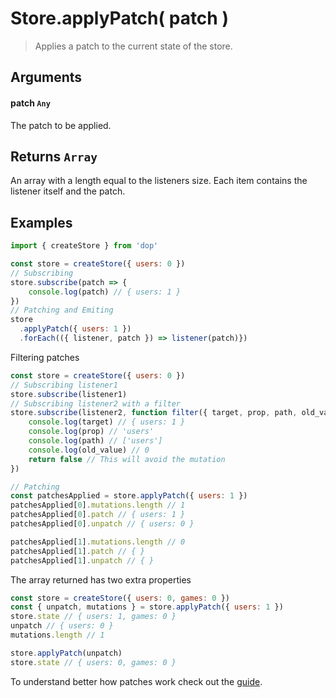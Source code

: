 # Store.applyPatch( patch )

> Applies a patch to the current state of the store.

## Arguments

#### patch `Any`

The patch to be applied.

## Returns `Array`

An array with a length equal to the listeners size. Each item contains the listener itself and the patch.

## Examples

```js
import { createStore } from 'dop'

const store = createStore({ users: 0 })
// Subscribing
store.subscribe(patch => {
    console.log(patch) // { users: 1 }
})
// Patching and Emiting
store
  .applyPatch({ users: 1 })
  .forEach(({ listener, patch }) => listener(patch)})
```

Filtering patches

```js
const store = createStore({ users: 0 })
// Subscribing listener1
store.subscribe(listener1)
// Subscribing listener2 with a filter
store.subscribe(listener2, function filter({ target, prop, path, old_value }) {
    console.log(target) // { users: 1 }
    console.log(prop) // 'users'
    console.log(path) // ['users']
    console.log(old_value) // 0
    return false // This will avoid the mutation
})

// Patching
const patchesApplied = store.applyPatch({ users: 1 })
patchesApplied[0].mutations.length // 1
patchesApplied[0].patch // { users: 1 }
patchesApplied[0].unpatch // { users: 0 }

patchesApplied[1].mutations.length // 0
patchesApplied[1].patch // { }
patchesApplied[1].unpatch // { }
```

The array returned has two extra properties 

```js
const store = createStore({ users: 0, games: 0 })
const { unpatch, mutations } = store.applyPatch({ users: 1 })
store.state // { users: 1, games: 0 }
unpatch // { users: 0 }
mutations.length // 1

store.applyPatch(unpatch)
store.state // { users: 0, games: 0 }
```



To understand better how patches work check out the [guide](/guide/javascript/patches).
